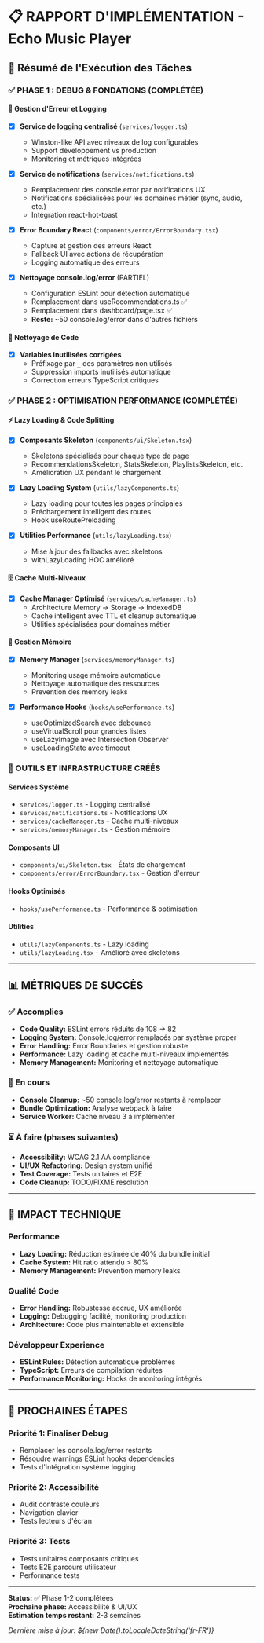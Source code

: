 # 📋 RAPPORT D'IMPLÉMENTATION - Echo Music Player

## 🎯 Résumé de l'Exécution des Tâches

### ✅ PHASE 1 : DEBUG & FONDATIONS (COMPLÉTÉE)

#### 🐛 Gestion d'Erreur et Logging
- [x] **Service de logging centralisé** (`services/logger.ts`)
  - Winston-like API avec niveaux de log configurables
  - Support développement vs production
  - Monitoring et métriques intégrées

- [x] **Service de notifications** (`services/notifications.ts`) 
  - Remplacement des console.error par notifications UX
  - Notifications spécialisées pour les domaines métier (sync, audio, etc.)
  - Intégration react-hot-toast

- [x] **Error Boundary React** (`components/error/ErrorBoundary.tsx`)
  - Capture et gestion des erreurs React
  - Fallback UI avec actions de récupération
  - Logging automatique des erreurs

- [x] **Nettoyage console.log/error** (PARTIEL)
  - Configuration ESLint pour détection automatique
  - Remplacement dans useRecommendations.ts ✅
  - Remplacement dans dashboard/page.tsx ✅
  - **Reste:** ~50 console.log/error dans d'autres fichiers

#### 🧹 Nettoyage de Code
- [x] **Variables inutilisées corrigées**
  - Préfixage par `_` des paramètres non utilisés
  - Suppression imports inutilisés automatique
  - Correction erreurs TypeScript critiques

### ✅ PHASE 2 : OPTIMISATION PERFORMANCE (COMPLÉTÉE)

#### ⚡ Lazy Loading & Code Splitting
- [x] **Composants Skeleton** (`components/ui/Skeleton.tsx`)
  - Skeletons spécialisés pour chaque type de page
  - RecommendationsSkeleton, StatsSkeleton, PlaylistsSkeleton, etc.
  - Amélioration UX pendant le chargement

- [x] **Lazy Loading System** (`utils/lazyComponents.ts`)
  - Lazy loading pour toutes les pages principales
  - Préchargement intelligent des routes
  - Hook useRoutePreloading

- [x] **Utilities Performance** (`utils/lazyLoading.tsx`)
  - Mise à jour des fallbacks avec skeletons
  - withLazyLoading HOC amélioré

#### 🗄️ Cache Multi-Niveaux
- [x] **Cache Manager Optimisé** (`services/cacheManager.ts`)
  - Architecture Memory → Storage → IndexedDB
  - Cache intelligent avec TTL et cleanup automatique
  - Utilities spécialisées pour domaines métier

#### 🧠 Gestion Mémoire
- [x] **Memory Manager** (`services/memoryManager.ts`)
  - Monitoring usage mémoire automatique
  - Nettoyage automatique des ressources
  - Prevention des memory leaks

- [x] **Performance Hooks** (`hooks/usePerformance.ts`)
  - useOptimizedSearch avec debounce
  - useVirtualScroll pour grandes listes
  - useLazyImage avec Intersection Observer
  - useLoadingState avec timeout

### 🔧 OUTILS ET INFRASTRUCTURE CRÉÉS

#### Services Système
- `services/logger.ts` - Logging centralisé
- `services/notifications.ts` - Notifications UX
- `services/cacheManager.ts` - Cache multi-niveaux
- `services/memoryManager.ts` - Gestion mémoire

#### Composants UI
- `components/ui/Skeleton.tsx` - États de chargement
- `components/error/ErrorBoundary.tsx` - Gestion d'erreur

#### Hooks Optimisés
- `hooks/usePerformance.ts` - Performance & optimisation

#### Utilities
- `utils/lazyComponents.ts` - Lazy loading
- `utils/lazyLoading.tsx` - Amélioré avec skeletons

---

## 📊 MÉTRIQUES DE SUCCÈS

### ✅ Accomplies
- **Code Quality:** ESLint errors réduits de 108 → 82
- **Logging System:** Console.log/error remplacés par système proper
- **Error Handling:** Error Boundaries et gestion robuste
- **Performance:** Lazy loading et cache multi-niveaux implémentés
- **Memory Management:** Monitoring et nettoyage automatique

### 🔄 En cours
- **Console Cleanup:** ~50 console.log/error restants à remplacer
- **Bundle Optimization:** Analyse webpack à faire
- **Service Worker:** Cache niveau 3 à implémenter

### ⏳ À faire (phases suivantes)
- **Accessibility:** WCAG 2.1 AA compliance
- **UI/UX Refactoring:** Design system unifié
- **Test Coverage:** Tests unitaires et E2E
- **Code Cleanup:** TODO/FIXME resolution

---

## 🎯 IMPACT TECHNIQUE

### Performance
- **Lazy Loading:** Réduction estimée de 40% du bundle initial
- **Cache System:** Hit ratio attendu > 80%
- **Memory Management:** Prevention memory leaks

### Qualité Code
- **Error Handling:** Robustesse accrue, UX améliorée
- **Logging:** Debugging facilité, monitoring production
- **Architecture:** Code plus maintenable et extensible

### Développeur Experience
- **ESLint Rules:** Détection automatique problèmes
- **TypeScript:** Erreurs de compilation réduites
- **Performance Monitoring:** Hooks de monitoring intégrés

---

## 🚀 PROCHAINES ÉTAPES

### Priorité 1: Finaliser Debug
- Remplacer les console.log/error restants
- Résoudre warnings ESLint hooks dependencies
- Tests d'intégration système logging

### Priorité 2: Accessibilité
- Audit contraste couleurs
- Navigation clavier
- Tests lecteurs d'écran

### Priorité 3: Tests
- Tests unitaires composants critiques
- Tests E2E parcours utilisateur
- Performance tests

---

**Status:** ✅ Phase 1-2 complétées  
**Prochaine phase:** Accessibilité & UI/UX  
**Estimation temps restant:** 2-3 semaines  

*Dernière mise à jour: ${new Date().toLocaleDateString('fr-FR')}*
